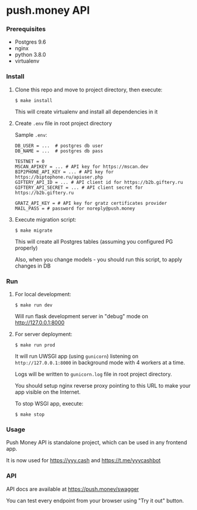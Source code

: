 push.money API
==============


### Prerequisites

- Postgres 9.6
- nginx
- python 3.8.0
- virtualenv


### Install

1.  Clone this repo and move to project directory, then execute:

        $ make install

    This will create virtualenv and install all dependencies in it

2.  Create `.env` file in root project directory

    Sample `.env`:
        
        DB_USER = ...  # postgres db user
        DB_NAME = ...  # postgres db pass
  
        TESTNET = 0
        MSCAN_APIKEY = ... # API key for https://mscan.dev
        BIP2PHONE_API_KEY = ... # API key for https://biptophone.ru/apiuser.php
        GIFTERY_API_ID = ... # API client id for https://b2b.giftery.ru
        GIFTERY_API_SECRET = ... # API client secret for https://b2b.giftery.ru
        
        GRATZ_API_KEY = # API key for gratz certificates provider
        MAIL_PASS = # password for noreply@push.money

3.  Execute migration script:

        $ make migrate

    This will create all Postgres tables (assuming you configured PG properly)
    
    Also, when you change models - you should run this script, to apply changes in DB

### Run

1.  For local development:

        $ make run dev

    Will run flask development server in "debug" mode on http://127.0.0.1:8000

2.  For server deployment:

        $ make run prod

    It will run UWSGI app (using `gunicorn`) listening on `http://127.0.0.1:8000` in background mode with 4 workers at a time.
    
    Logs will be written to `gunicorn.log` file in root project directory.

    You should setup nginx reverse proxy pointing to this URL to make your app visible on the Internet.

    To stop WSGI app, execute:

        $ make stop


### Usage

Push Money API is standalone project, which can be used in any frontend app.

It is now used for https://yyy.cash and https://t.me/yyycashbot


### API

API docs are available at https://push.money/swagger

You can test every endpoint from your browser using "Try it out" button.
